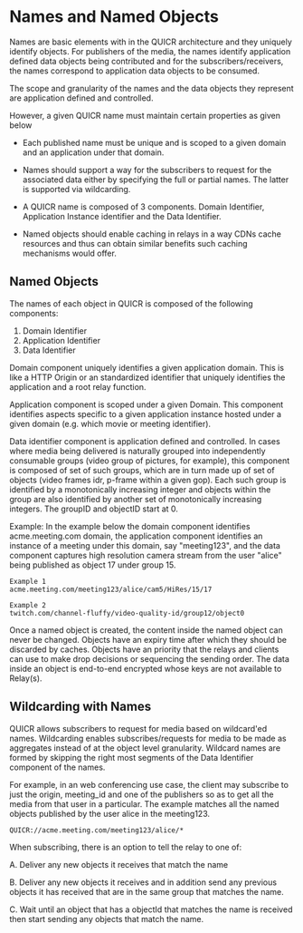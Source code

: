 # Names and Named Objects

Names are basic elements with in the QUICR architecture and they
uniquely identify objects. For publishers of the media, the names 
identify application defined data objects being contributed and
for the subscribers/receivers, the names correspond to 
application data objects to be consumed.

The scope and granularity of the names and the data objects they
represent are application defined and controlled.

However, a given QUICR name must maintain certain properties 
as given below

* Each published name must be unique and is scoped to a 
  given domain and an application under that domain.

* Names should support a way for the subscribers to request 
  for the associated data either by specifying the full or partial names. 
  The latter is supported via wildcarding.

* A QUICR name is composed of 3 components. Domain Identifier, 
  Application Instance identifier and the Data Identifier. 

* Named objects should enable caching in relays in a way CDNs cache resources 
  and thus can obtain similar benefits such caching mechanisms would offer.

## Named Objects

The names of each object in QUICR is composed of the following components:

1. Domain Identifier
2. Application Identifier
3. Data Identifier

Domain component uniquely identifies a given application domain. This is
like a HTTP Origin or an standardized identifier that uniquely identifies the application and a root relay function. 

Application component is scoped under a given Domain. This
component identifies aspects specific to a given application instance
hosted under a given domain (e.g. which movie or meeting identifier).

Data identifier component is application defined and controlled. In cases
where media being delivered is naturally grouped into
independently consumable groups (video group of pictures, for example), 
this component is composed of set of such groups, which are in turn 
made up of set of objects (video frames idr, p-frame within a 
given gop). Each such group is identified by a monotonically increasing integer
and objects within the group are also identified by another set of monotonically increasing integers. The groupID and objectID start at 0.

Example: In the example below the domain component identifies
acme.meeting.com domain, the application component identifies an
instance of a meeting under this domain, say "meeting123", and the 
data component captures high resolution camera stream from the user "alice"
being published as object 17 under group 15.

```
Example 1
acme.meeting.com/meeting123/alice/cam5/HiRes/15/17
```

```
Example 2
twitch.com/channel-fluffy/video-quality-id/group12/object0
```

Once a named object is created, the content inside the named object can
never be changed. Objects have an expiry time after which they should be
discarded by caches. Objects have an priority that the relays and
clients can use to make drop decisions or sequencing the sending order. 
The data inside an object is end-to-end encrypted whose keys are not 
available to Relay(s).

## Wildcarding with Names

QUICR allows subscribers to request for media based on wildcard'ed
names. Wildcarding enables subscribes/requests for media to be made 
as aggregates instead of at the object level granularity. Wildcard names 
are formed by skipping the right most segments of the Data Identifier component of the names.
 
For example, in an web conferencing use case, the client may subscribe
to just the origin, meeting_id and one of the publishers so as to get 
all the media from that user in a particular. The example matches all
the named objects published by the user alice in the meeting123.

```QUICR://acme.meeting.com/meeting123/alice/* ```

When subscribing, there is an option to tell the relay to one of:

A.  Deliver any new objects it receives that match the name 

B. Deliver any new objects it receives and in addition send any previous
objects it has received that are in the same group that matches the name.

C. Wait until an object that has a objectId that matches the name is
received then start sending any objects that match the name.
